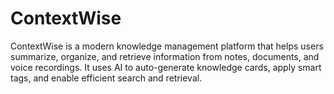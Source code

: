 # ContextWise
ContextWise is a modern knowledge management platform that helps users summarize, organize, and retrieve information from notes, documents, and voice recordings. It uses AI to auto-generate knowledge cards, apply smart tags, and enable efficient search and retrieval.
